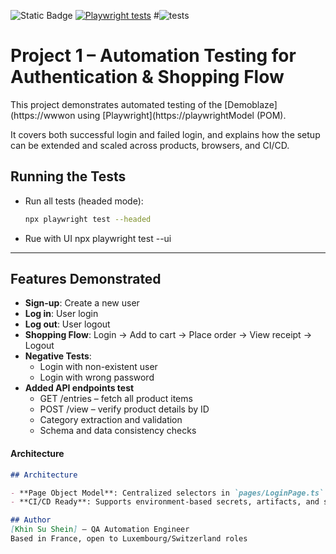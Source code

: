 ![Static Badge](https://img.shields.io/badge/Playwright-1.55.1-blue)
[![Playwright tests](https://github.com/khinsushein/Playwright_project_01/actions/workflows/playwright.yml/badge.svg?branch=main)](https://github.com/khinsushein/Playwright_project_01/actions/workflows/playwright.yml)
#![tests](https://github.com/khinsushein/Playwright_project_01/blob/main/.github/workflows/playwright.yml)






# Project 1 – Automation Testing for Authentication & Shopping Flow

This project demonstrates automated testing of the [Demoblaze](https://wwwon using [Playwright](https://playwrightModel (POM).

It covers both successful login and failed login, and explains how the setup can be extended and scaled across products, browsers, and CI/CD.
## Running the Tests

- Run all tests (headed mode):
  ```bash
  npx playwright test --headed
- Rue with UI 
    npx playwright test --ui


________________________________________
## Features Demonstrated

- **Sign-up**: Create a new user
- **Log in**: User login
- **Log out**: User logout
- **Shopping Flow**: Login → Add to cart → Place order → View receipt → Logout
- **Negative Tests**:
  - Login with non-existent user
  - Login with wrong password
- **Added API endpoints test**
  - GET /entries – fetch all product items
  - POST /view – verify product details by ID
  - Category extraction and validation
  - Schema and data consistency checks


####   **Architecture**
```md
## Architecture

- **Page Object Model**: Centralized selectors in `pages/LoginPage.ts` for maintainability.
- **CI/CD Ready**: Supports environment-based secrets, artifacts, and selective test runs.

## Author
[Khin Su Shein] — QA Automation Engineer  
Based in France, open to Luxembourg/Switzerland roles
